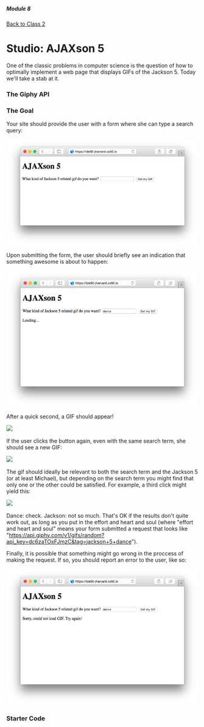 ##### Module 8

[Back to Class 2](../../class2)

# Studio: AJAXson 5

One of the classic problems in computer science is the question of how to optimally implement a web page that displays GIFs of the Jackson 5. Today we'll take a stab at it.

### The Giphy API



### The Goal

Your site should provide the user with a form where she can type a search query:

<img src="screenshots/blank.png"/>

Upon submitting the form, the user should briefly see an indication that something awesome is about to happen:

<img src="screenshots/loading.png"/>

After a quick second, a GIF should appear!

<img src="screenshots/moonwalk.png"/>

If the user clicks the button again, even with the same search term, she should see a new GIF:

<img src="screenshots/cowboy.png"/>

The gif should ideally be relevant to both the search term and the Jackson 5 (or at least Michael), but depending on the search term you might find that only one or the other could be satisfied. For example, a third click might yield this:

<img src="screenshots/mariodance.png"/>

Dance: check. Jackson: not so much. That's OK if the results don't quite work out, as long as you put in the effort and heart and soul (where "effort and heart and soul" means your form submitted a request that looks like "https://api.giphy.com/v1/gifs/random?api_key=dc6zaTOxFJmzC&tag=jackson+5+dance").

Finally, it is possible that something might go wrong in the proccess of making the request. If so, you should report an error to the user, like so:

<img src="screenshots/error.png" />


### Starter Code
